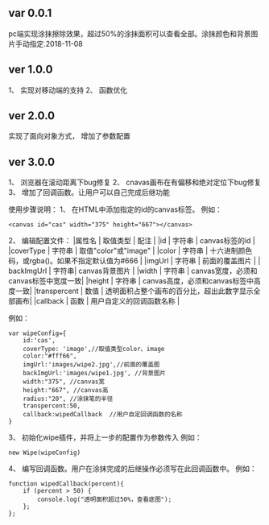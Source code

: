 ## var 0.0.1 ##
pc端实现涂抹擦除效果，超过50%的涂抹面积可以查看全部。涂抹颜色和背景图片手动指定.2018-11-08
## ver 1.0.0 ##
1、 实现对移动端的支持
2、 函数优化
## ver 2.0.0 ##
实现了面向对象方式，
增加了参数配置
## ver 3.0.0 ##
1、 浏览器在滚动距离下bug修复
2、 cnavas画布在有偏移和绝对定位下bug修复
3、 增加了回调函数。让用户可以自己完成后继功能

使用步骤说明：
1、 在HTML中添加指定的id的canvas标签。
例如：
``` 
<canvas id="cas" width="375" height="667"></canvas>
 ```
2、 编辑配置文件：
|属性名 | 取值类型 | 配注 |
|id | 字符串 | canvas标签的id |
|coverType | 字符串 | 取值"color"或"image" |
|color | 字符串 | 十六进制颜色码，或rgba()。如果不指定默认值为#666 |
|imgUrl | 字符串 | 前面的覆盖图片 |
| backImgUrl | 字符串| canvas背景图片 |
|width | 字符串 | canvas宽度，必须和canvas标签中宽度一致|
|height | 字符串 | canvas高度，必须和canvas标签中高度一致|
|transpercent | 数值 | 透明面积占整个画布的百分比，超出此数字显示全部画布|
|callback | 函数 | 用户自定义的回调函数名称 |

例如：
``` 
var wipeConfig={
	id:'cas',
	coverType: 'image',//取值类型color、image
	color:"#fff66",
	imgUrl:'images/wipe2.jpg',//前面的覆盖图
	backImgUrl:'images/wipe1.jpg', //背景图片
	width:"375", //canvas宽
	height:"667", //canvas高
	radius:"20", //涂抹笔的半径
	transpercent:50,
	callback:wipedCallback	//用户自定回调函数的名称
}
 ```
3、 初始化wipe插件，并将上一步的配置作为参数传入
例如：
``` 
new Wipe(wipeConfig)
 ```
4、 编写回调函数。用户在涂抹完成的后继操作必须写在此回调函数中。
例如：
``` 
function wipedCallback(percent){
	if (percent > 50) {
		console.log("透明面积超过50%，查看底图");
	};
};
 ```
